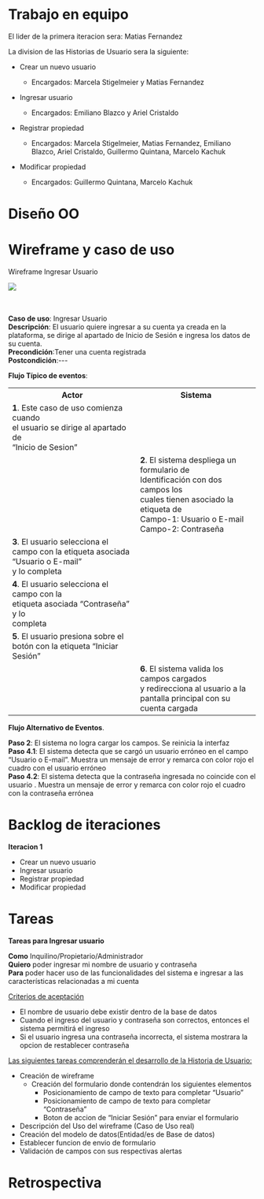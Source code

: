 # Trabajo en equipo
El lider de la primera iteracion sera: Matias Fernandez

La division de las Historias de Usuario sera la siguiente:
- Crear un nuevo usuario
    - Encargados: Marcela Stigelmeier y Matias Fernandez

- Ingresar usuario
    - Encargados: Emiliano Blazco y Ariel Cristaldo

- Registrar propiedad
    - Encargados: Marcela Stigelmeier, Matias Fernandez, Emiliano Blazco, Ariel Cristaldo, Guillermo Quintana, Marcelo Kachuk 

- Modificar propiedad
    - Encargados: Guillermo Quintana, Marcelo Kachuk 

# Diseño OO


# Wireframe y caso de uso

Wireframe Ingresar Usuario

![](https://github.com/guille1093/SpringWebApp-POO2/raw/master/src/main/webapp/static/img/md/scrshot1.png)  

<br><br>
**Caso de uso**: Ingresar Usuario  
**Descripción**: El usuario quiere ingresar a su cuenta ya creada en la plataforma, se dirige al apartado de Inicio de Sesión e ingresa los datos de su cuenta.  
**Precondición**:Tener una cuenta registrada   
**Postcondición**:---  

**Flujo Típico de eventos**:
<table>
  <tr>
    <th>Actor</th>
    <th>Sistema</th>
  </tr>
  <tr>
    <td><b>1</b>. Este caso de uso comienza cuando <br>el usuario se dirige al apartado de <br>“Inicio de  Sesion”</td>
    <td></td>
  </tr>
  <tr>
    <td></td>
    <td><b>2</b>. El sistema despliega un formulario de <br>Identificación con dos campos los <br>cuales tienen asociado la etiqueta de
    <br>Campo-1: Usuario o E-mail
    <br>Campo-2: Contraseña</td>
  </tr>
  <tr>
    <td><b>3</b>. El usuario selecciona el campo con la etiqueta asociada “Usuario o E-mail” <br>y lo completa</td>
    <td></td>
  </tr>
  <tr>
    <td><b>4</b>. El usuario selecciona el campo con la <br>etiqueta asociada “Contraseña” y lo <br>completa</td>
    <td></td>
  <tr>
    <td><b>5</b>. El usuario presiona sobre el botón con la etiqueta “Iniciar Sesión”</td>
    <td></td>
    
  </tr>
  <tr>
    <td></td>
    <td><b>6</b>. El sistema valida los campos cargados <br>y redirecciona al usuario a la pantalla principal con su cuenta cargada</td>
 </tr>
</table>

**Flujo Alternativo de Eventos**.  

**Paso 2**: El sistema no logra cargar los campos. Se reinicia la interfaz  
**Paso 4.1**: El sistema detecta que se cargó un usuario erróneo en el campo “Usuario o E-mail”. Muestra un mensaje de error y remarca con color rojo el cuadro con el usuario erróneo  
**Paso 4.2**: El sistema detecta que la contraseña ingresada no coincide con el usuario . Muestra un mensaje de error y remarca con color rojo el cuadro con la contraseña errónea



# Backlog de iteraciones
**Iteracion 1**
- Crear un nuevo usuario
- Ingresar usuario
- Registrar propiedad
- Modificar propiedad


# Tareas
**Tareas para Ingresar usuario**

**Como** Inquilino/Propietario/Administrador  
**Quiero** poder ingresar mi nombre de usuario y contraseña  
**Para** poder hacer uso de las funcionalidades del sistema e ingresar a las características relacionadas a mi cuenta

<u>Criterios de aceptación</u>

- El nombre de usuario debe existir dentro de la base de datos  
- Cuando el ingreso del usuario y contraseña son correctos, entonces el sistema permitirá el ingreso  
- Si el usuario ingresa una contraseña incorrecta, el sistema mostrara la opcion de restablecer contraseña

<u>Las siguientes tareas comprenderán el desarrollo de la Historia de Usuario:</u>

- Creación de wireframe
    - Creación del formulario donde contendrán los siguientes elementos
        - Posicionamiento de campo de texto para completar “Usuario”
        - Posicionamiento de campo de texto para completar “Contraseña”
        - Boton de accion de “Iniciar Sesión” para enviar el formulario
- Descripción del Uso del wireframe (Caso de Uso real)
- Creación del modelo de datos(Entidad/es de Base de datos)
- Establecer funcion de envio de formulario 
- Validación de campos con sus respectivas alertas


# Retrospectiva


